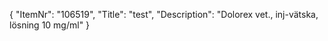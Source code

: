{
  "ItemNr": "106519",
  "Title": "test",
  "Description": "Dolorex vet., inj-vätska, lösning 10 mg/ml"
}